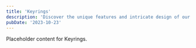 ```yaml
---
title: 'Keyrings'
description: 'Discover the unique features and intricate design of our Keyrings. Perfect for various applications, this piece adds a touch of creativity and innovation to any setting.'
pubDate: '2023-10-23'
---
```


Placeholder content for Keyrings.